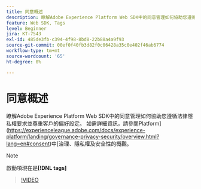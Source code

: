 ```yaml
---
title: 同意概述
description: 瞭解Adobe Experience Platform Web SDK中的同意管理如何協助您遵循法律隱私權要求並尊重客戶的偏好設定。
feature: Web SDK, Tags
level: Beginner
jira: KT-7543
exl-id: 485de3fb-c394-4f98-8bd8-22b88a4a9f93
source-git-commit: 00ef0f40fb3d82f0c06428a35c0e402f46ab6774
workflow-type: tm+mt
source-wordcount: '65'
ht-degree: 0%

---
```


# 同意概述

瞭解Adobe Experience Platform Web SDK中的同意管理如何協助您遵循法律隱私權要求並尊重客戶的偏好設定。 如需詳細資訊，請參閱Platform](https://experienceleague.adobe.com/docs/experience-platform/landing/governance-privacy-security/overview.html?lang=en#consent)中[治理、隱私權及安全性的概觀。

>[!NOTE]
>
> 啟動項現在是&#x200B;**[!DNL tags]**

>[!VIDEO](https://video.tv.adobe.com/v/332693/?learn=on)

